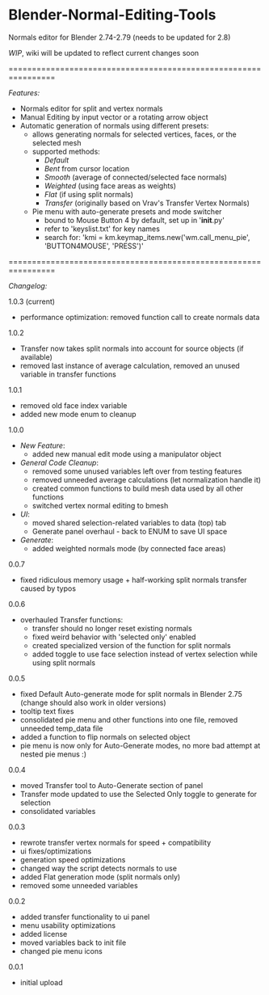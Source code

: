# Blender-Normal-Editing-Tools
  
Normals editor for Blender 2.74-2.79 (needs to be updated for 2.8)
  
  
*WIP*, wiki will be updated to reflect current changes soon  
  
================================================================  
  
*Features:*  
- Normals editor for split and vertex normals
- Manual Editing by input vector or a rotating arrow object
- Automatic generation of normals using different presets:
  - allows generating normals for selected vertices, faces, or the selected mesh
  - supported methods:
    - *Default*
    - *Bent* from cursor location
	- *Smooth* (average of connected/selected face normals)
	- *Weighted* (using face areas as weights)
	- *Flat* (if using split normals)
	- *Transfer* (originally based on Vrav's Transfer Vertex Normals)
  - Pie menu with auto-generate presets and mode switcher
    - bound to Mouse Button 4 by default, set up in '__init__.py'
    - refer to 'keyslist.txt' for key names
    - search for: 'kmi = km.keymap_items.new('wm.call_menu_pie', 'BUTTON4MOUSE', 'PRESS')'  
  
================================================================  
  
*Changelog:*  
  
1.0.3 (current)  
- performance optimization: removed function call to create normals data  
   
1.0.2  
- Transfer now takes split normals into account for source objects (if available)
- removed last instance of average calculation, removed an unused variable in transfer functions  
  
1.0.1
- removed old face index variable
- added new mode enum to cleanup  
  
1.0.0  
- *New Feature*:
  - added new manual edit mode using a manipulator object
- *General Code Cleanup*:
  - removed some unused variables left over from testing features
  - removed unneeded average calculations (let normalization handle it)
  - created common functions to build mesh data used by all other functions
  - switched vertex normal editing to bmesh
- *UI*:
  - moved shared selection-related variables to data (top) tab
  - Generate panel overhaul - back to ENUM to save UI space
- *Generate*:
  - added weighted normals mode (by connected face areas)  
  
0.0.7
- fixed ridiculous memory usage + half-working split normals transfer caused by typos  
  
0.0.6    
- overhauled Transfer functions:
  - transfer should no longer reset existing normals
  - fixed weird behavior with 'selected only' enabled
  - created specialized version of the function for split normals
  - added toggle to use face selection instead of vertex selection while using split normals  
  
0.0.5  
- fixed Default Auto-generate mode for split normals in Blender 2.75 (change should also work in older versions)
- tooltip text fixes
- consolidated pie menu and other functions into one file, removed unneeded temp_data file
- added a function to flip normals on selected object
- pie menu is now only for Auto-Generate modes, no more bad attempt at nested pie menus :)  
  
0.0.4  
- moved Transfer tool to Auto-Generate section of panel
- Transfer mode updated to use the Selected Only toggle to generate for selection
- consolidated variables  
  
0.0.3  
- rewrote transfer vertex normals for speed + compatibility
- ui fixes/optimizations
- generation speed optimizations
- changed way the script detects normals to use
- added Flat generation mode (split normals only)
- removed some unneeded variables  
  
0.0.2  
- added transfer functionality to ui panel
- menu usability optimizations
- added license
- moved variables back to init file
- changed pie menu icons
  
0.0.1  
- initial upload  
  
